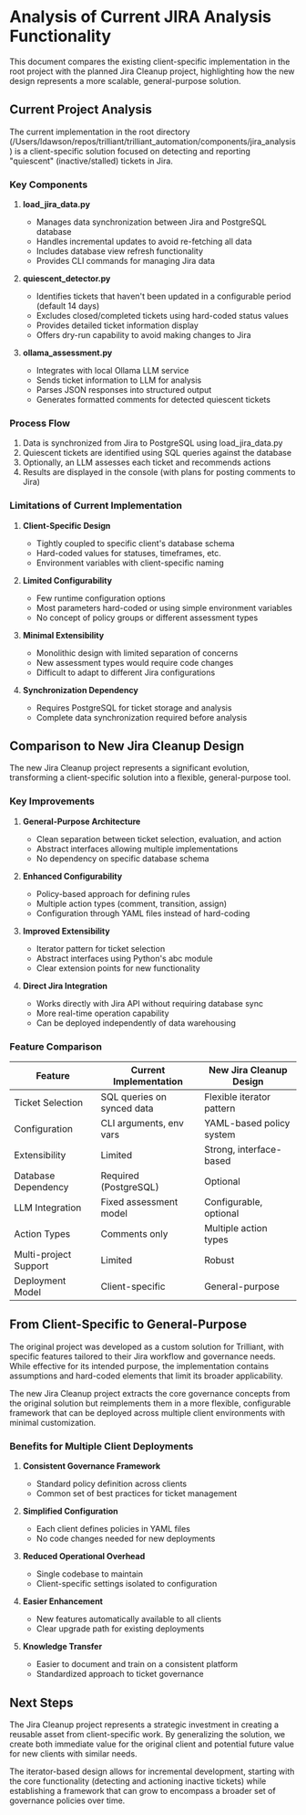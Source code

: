 # Analysis of Current JIRA Analysis Functionality

This document compares the existing client-specific implementation in the root project with the planned Jira Cleanup project, highlighting how the new design represents a more scalable, general-purpose solution.

## Current Project Analysis

The current implementation in the root directory (/Users/ldawson/repos/trilliant/trilliant_automation/components/jira_analysis) is a client-specific solution focused on detecting and reporting "quiescent" (inactive/stalled) tickets in Jira. 

### Key Components

1. **load_jira_data.py**
   - Manages data synchronization between Jira and PostgreSQL database
   - Handles incremental updates to avoid re-fetching all data
   - Includes database view refresh functionality
   - Provides CLI commands for managing Jira data

2. **quiescent_detector.py**
   - Identifies tickets that haven't been updated in a configurable period (default 14 days)
   - Excludes closed/completed tickets using hard-coded status values
   - Provides detailed ticket information display
   - Offers dry-run capability to avoid making changes to Jira

3. **ollama_assessment.py**
   - Integrates with local Ollama LLM service
   - Sends ticket information to LLM for analysis
   - Parses JSON responses into structured output
   - Generates formatted comments for detected quiescent tickets

### Process Flow

1. Data is synchronized from Jira to PostgreSQL using load_jira_data.py
2. Quiescent tickets are identified using SQL queries against the database
3. Optionally, an LLM assesses each ticket and recommends actions
4. Results are displayed in the console (with plans for posting comments to Jira)

### Limitations of Current Implementation

1. **Client-Specific Design**
   - Tightly coupled to specific client's database schema
   - Hard-coded values for statuses, timeframes, etc.
   - Environment variables with client-specific naming

2. **Limited Configurability**
   - Few runtime configuration options
   - Most parameters hard-coded or using simple environment variables
   - No concept of policy groups or different assessment types

3. **Minimal Extensibility**
   - Monolithic design with limited separation of concerns
   - New assessment types would require code changes
   - Difficult to adapt to different Jira configurations

4. **Synchronization Dependency**
   - Requires PostgreSQL for ticket storage and analysis
   - Complete data synchronization required before analysis

## Comparison to New Jira Cleanup Design

The new Jira Cleanup project represents a significant evolution, transforming a client-specific solution into a flexible, general-purpose tool.

### Key Improvements

1. **General-Purpose Architecture**
   - Clean separation between ticket selection, evaluation, and action
   - Abstract interfaces allowing multiple implementations
   - No dependency on specific database schema

2. **Enhanced Configurability**
   - Policy-based approach for defining rules
   - Multiple action types (comment, transition, assign)
   - Configuration through YAML files instead of hard-coding

3. **Improved Extensibility**
   - Iterator pattern for ticket selection
   - Abstract interfaces using Python's abc module
   - Clear extension points for new functionality

4. **Direct Jira Integration**
   - Works directly with Jira API without requiring database sync
   - More real-time operation capability
   - Can be deployed independently of data warehousing

### Feature Comparison

| Feature | Current Implementation | New Jira Cleanup Design |
|---------|------------------------|-------------------------|
| Ticket Selection | SQL queries on synced data | Flexible iterator pattern |
| Configuration | CLI arguments, env vars | YAML-based policy system |
| Extensibility | Limited | Strong, interface-based |
| Database Dependency | Required (PostgreSQL) | Optional |
| LLM Integration | Fixed assessment model | Configurable, optional |
| Action Types | Comments only | Multiple action types |
| Multi-project Support | Limited | Robust |
| Deployment Model | Client-specific | General-purpose |

## From Client-Specific to General-Purpose

The original project was developed as a custom solution for Trilliant, with specific features tailored to their Jira workflow and governance needs. While effective for its intended purpose, the implementation contains assumptions and hard-coded elements that limit its broader applicability.

The new Jira Cleanup project extracts the core governance concepts from the original solution but reimplements them in a more flexible, configurable framework that can be deployed across multiple client environments with minimal customization.

### Benefits for Multiple Client Deployments

1. **Consistent Governance Framework**
   - Standard policy definition across clients
   - Common set of best practices for ticket management

2. **Simplified Configuration**
   - Each client defines policies in YAML files
   - No code changes needed for new deployments

3. **Reduced Operational Overhead**
   - Single codebase to maintain
   - Client-specific settings isolated to configuration

4. **Easier Enhancement**
   - New features automatically available to all clients
   - Clear upgrade path for existing deployments

5. **Knowledge Transfer**
   - Easier to document and train on a consistent platform
   - Standardized approach to ticket governance

## Next Steps

The Jira Cleanup project represents a strategic investment in creating a reusable asset from client-specific work. By generalizing the solution, we create both immediate value for the original client and potential future value for new clients with similar needs.

The iterator-based design allows for incremental development, starting with the core functionality (detecting and actioning inactive tickets) while establishing a framework that can grow to encompass a broader set of governance policies over time.
